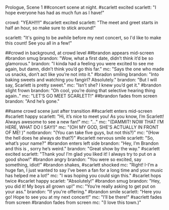 Prologue, Scene 1
##concert scene at night. 
#scarlett excited 
scarlett: "I hope everyone has had as much fun as I have!"

crowd: "YEAH!!!!"
#scarlett excited
scarlett: "The meet and greet starts in half an hour, so make sure to stick around!"

scarlett: "It's going to be awhile before my next concert, so I'd like to make this count! See you all in a few!"

##crowd in background, at crowd level
##brandon appears mid-screen 
#brandon smug
brandon: "Wow, what a first date, didn’t think it’d be so glamorous."
brandon: "I kinda had a feeling you were excited to see me again, but damn, didn’t think you’d go this far."
mc: "Says the one who made us snacks, don’t act like you’re not into it."
#bradon smiling
brandon: "Into baking sweets and watching you fangirl? Absolutely."
brandon: "But I will say, Scarlett is pretty sweet." 
mc: "Isn’t she? I knew you’d get it."
#brandon slight frown
brandon: "Oh cool, you’re doing that selective hearing thing again.."
mc: "LET’S GO MEET SCARLETT!"
##brandon fades from screen
brandon: "And he’s gone."

##same crowd scene just after transition
##scarlett enters mid-screen
#scarlett happy
scarlett: "Hi, it’s nice to meet you! As you know, I’m Scarlett! Always awesome to see a new fan!"
mc: "…"
mc: "(DAMMIT! NOW THAT I’M HERE, WHAT DO I SAY!)"
mc: "(OH MY GOD, SHE'S ACTUALLY IN FRONT OF ME! )"
notbrandon: "(You can take five guys, but not this?)"
mc: "(How the hell does he always do that?)"
#scarlett nervous smile
scarlett: "So, what’s your name?"
#brandon enters left side
brandon: "Hey, I’m Brandon and this is  , sorry he’s weird."
brandon: "Great show by the way." 
#scarlett excited
scarlett: "Thank you! I’m glad you liked it! I always try to put on a good show!"
#brandon angry
brandon: "You were so excited, say something, idiot!"
#brandon shakes, 
#scarlett shocked
mc: "Right! I-I’m a huge fan, I just wanted to say I’ve been a fan for a long time and your music has helped me a lot!"
mc: "I was hoping you could sign this."
#scarlet hops twice
#scarlet happy
scarlet: "Absolutely!"
#brandon smug
brandon: "Hey, you did it! My boys all grown up!"
mc: "You’re really asking to get put on your ass."
brandon: "If you're offering."
#brandon smile
scarlett: "Here you go! Hope to see you at my next concert!"
mc: "I’ll be there!"
#sacrlett fades from screen
#brandon fades from screen
mc: "(I love this town.)"
